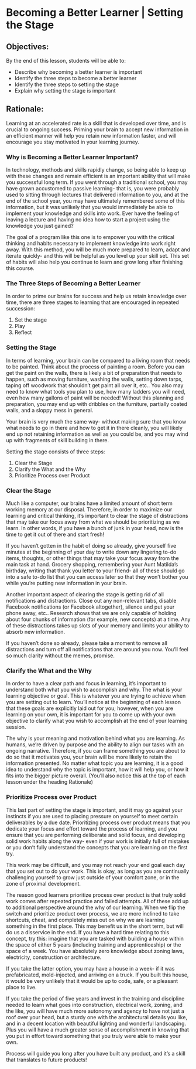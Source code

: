 # Becoming a Better Learner |  Setting the Stage 

## Objectives:

By the end of this lesson, students will be able to: 
* Describe why becoming a better learner is important 
* Identify the three steps to become a better learner 
* Identify the three steps to setting the stage 
* Explain why setting the stage is important 

## Rationale:

Learning at an accelerated rate is a skill that is developed over time, and is crucial to ongoing success. Priming your brain to accept new information in an efficient manner will help you retain new information faster, and will encourage you stay motivated in your learning journey. 

### Why is Becoming a Better Learner Important?

In technology, methods and skills rapidly change, so being able to keep up with these changes and remain efficient is an important ability that will make you successful long term. If you went through a traditional school, you may have grown accustomed to passive learning- that is, you were probably used to sitting through lectures that delivered information to you, and at the end of the school year, you may have ultimately remembered some of this information, but it was unlikely that you would immediately be able to implement your knowledge and skills into work. Ever have the feeling of leaving a lecture and having no idea how to start a project using the knowledge you just gained? 

The goal of a program like this one is to empower you with the critical thinking and habits necessary to implement knowledge into work right away. With this method, you will be much more prepared to learn, adapt and iterate quickly- and this will be helpful as you level up your skill set. This set of habits will also help you continue to learn and grow long after finishing this course. 

### The Three Steps of Becoming a Better Learner 

In order to prime our brains for success and help us retain knowledge over time, there are three stages to learning that are encouraged in repeated succession:  

1. Set the stage 
2. Play
3. Reflect 

### Setting the Stage 
In terms of learning, your brain can be compared to a living room that needs to be painted. 
Think about the process of painting a room. Before you can get the paint on the walls, there is likely a bit of preparation that needs to happen, such as moving furniture, washing the walls,  setting down tarps, taping off woodwork that shouldn’t get paint all over it, etc.. You also may need to know what tools you plan to use, how many ladders you will need, even how many gallons of paint will be needed! Without this planning and preparation, you may end up with dribbles on the furniture, partially coated walls, and a sloppy mess in general. 

Your brain is very much the same way- without making sure that you know what needs to go in there and how to get it in there cleanly, you will likely end up not retaining information as well as you could be, and you may wind up with fragments of skill building in there. 

Setting the stage consists of three steps: 

1. Clear the Stage 
2. Clarify the What and the Why 
3. Prioritize Process over Product

### Clear the Stage 
Much like a computer, our brains have a limited amount of short term working memory at our disposal. Therefore, in order to maximize our learning and critical thinking, it’s important to clear the stage of distractions that may take our focus away from what we should be prioritizing as we learn. In other words, if you have a bunch of junk in your head, now is the time to get it out of there and start fresh! 

If you haven’t gotten in the habit of doing so already, give yourself five minutes at the beginning of your day to write down any lingering to-do items, thoughts, or other things that may take your focus away from the main task at hand. Grocery shopping, remembering your Aunt Matilda’s birthday, writing that thank you letter to your friend- all of these should go into a safe to-do list that you can access later so that they won’t bother you while you’re putting new information in your brain. 

Another important aspect of clearing the stage is getting rid of all notifications and distractions. Close out any non-relevant tabs, disable Facebook notifications (or Facebook altogether), silence and put your phone away, etc.. Research shows that we are only capable of holding about four chunks of information (for example, new concepts) at a time. Any of these distractions takes up slots of your memory and limits your ability to absorb new information. 

If you haven’t done so already, please take a moment to remove all distractions and turn off all notifications that are around you now. You’ll feel so much clarity without the memes, promise. 


### Clarify the What and the Why 
In order to have a clear path and focus in learning, it’s important to understand both what you wish to accomplish and why. 
The what is your learning objective or goal. This is whatever you are trying to achieve when you are setting out to learn. You’ll notice at the beginning of each lesson that these goals are explicitly laid out for you; however, when you are learning on your own, it is important for you to come up with your own objective to clarify what you wish to accomplish at the end of your learning session. 

The why is your meaning and motivation behind what you are learning. As humans, we’re driven by purpose and the ability to align our tasks with an ongoing narrative. Therefore, if you can frame something you are about to do so that it motivates you, your brain will be more likely to retain the information presented. No matter what topic you are learning, it is a good idea to understand why the topic is important, how it will help you, or how it fits into the bigger picture overall. (You’ll also notice this at the top of each lesson under the heading Rationale)

### Prioritize Process over Product 
This last part of setting the stage is important, and it may go against your instincts if you are used to placing pressure on yourself to meet certain deliverables by a due date. Prioritizing process over product means that you dedicate your focus and effort toward the process of learning, and you ensure that you are performing deliberate and solid focus, and developing solid work habits along the way- even if your work is initially full of mistakes or you don’t fully understand the concepts that you are learning on the first try. 

This work may be difficult, and you may not reach your end goal each day that you set out to do your work. This is okay, as long as you are continually challenging yourself to grow just outside of your comfort zone, or in the zone of proximal development.

The reason good learners prioritize process over product is that truly solid work comes after repeated practice and failed attempts. All of these add up to additional perspective around the why of our learning. When we flip the switch and prioritize product over process, we are more inclined to take shortcuts, cheat, and completely miss out on why we are learning something in the first place. This may benefit us in the short term, but will do us a disservice in the end. 
If you have a hard time relating to this concept, try this: imagine that you are tasked with building a house within the space of either 5 years (including training and apprenticeship) or the space of a week. You have absolutely zero knowledge about zoning laws, electricity, construction or architecture. 

If you take the latter option, you may have a house in a week- if it was prefabricated, mold-injected, and arriving on a truck. If you built this house, it would be very unlikely that it would be up to code, safe, or a pleasant place to live. 

If you take the period of five years and invest in the training and discipline needed to learn what goes into construction, electrical work, zoning, and the like, you will have much more autonomy and agency to have not just a roof over your head, but a sturdy one with the architectural details you like, and in a decent location with beautiful lighting and wonderful landscaping. Plus you will have a much greater sense of accomplishment in knowing that you put in effort toward something that you truly were able to make your own. 

Process will guide you long after you have built any product, and it’s a skill that translates to future products! 

